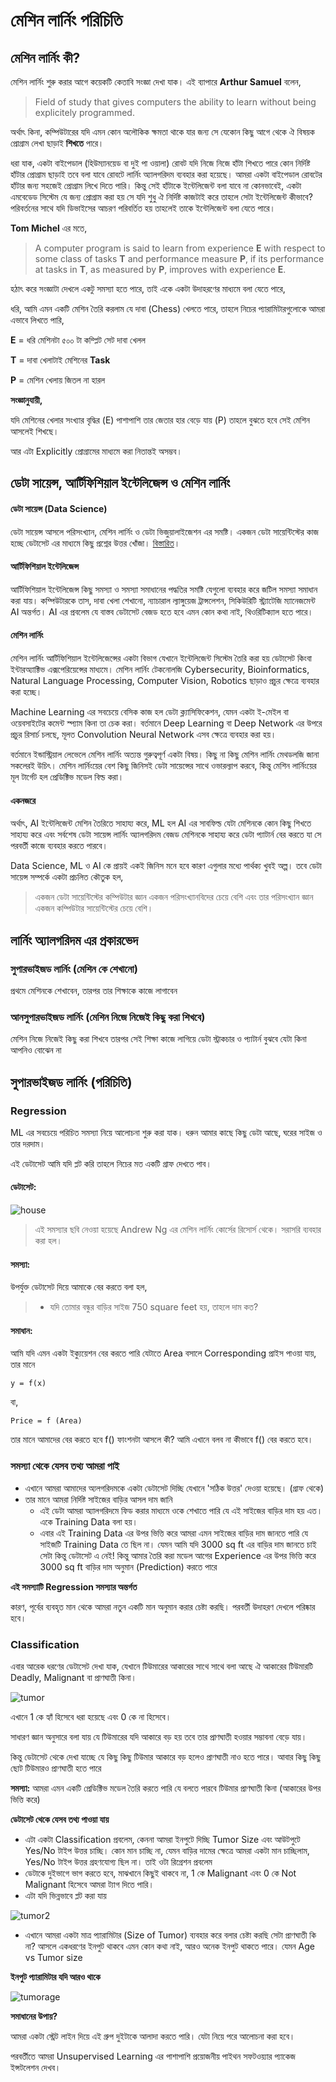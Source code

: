 # মেশিন লার্নিং পরিচিতি

## মেশিন লার্নিং কী?

মেশিন লার্নিং শুরু করার আগে কয়েকটি কেতাবি সংজ্ঞা দেখা যাক। এই ব্যাপারে **Arthur Samuel** বলেন,

> Field of study that gives computers the ability to learn without being explicitely programmed.

অর্থাৎ কিনা, কম্পিউটারের যদি এমন কোন অলৌকিক ক্ষমতা থাকে যার জন্য সে যেকোন কিছু আগে থেকে ঐ বিষয়ক প্রোগ্রাম লেখা ছাড়াই **শিখতে** পারে।

ধরা যাক, একটা বাইপেডাল \(হিউম্যানয়েড বা দুই পা ওয়ালা\) রোবট যদি নিজে নিজে হাঁটা শিখতে পারে কোন নির্দিষ্ট হাঁটার প্রোগ্রাম ছাড়াই তবে বলা যাবে রোবটে লার্নিং অ্যালগরিদম ব্যবহার করা হয়েছে। আমরা একটা বাইপেডাল রোবটের হাঁটার জন্য সহজেই প্রোগ্রাম লিখে দিতে পারি। কিন্তু সেই হাঁটাকে ইন্টেলিজেন্ট বলা যাবে না কোনভাবেই, একটা এমবেডেড সিস্টেম যে জন্য প্রোগ্রাম করা হয় সে যদি শুধু ঐ নির্দিষ্ট কাজটাই করে তাহলে সেটা ইন্টেলিজেন্ট কীভাবে? পরিবর্তনের সাথে যদি ডিভাইসের আচরণ পরিবর্তিত হয় তাহলেই তাকে ইন্টেলিজেন্ট বলা যেতে পারে।

**Tom Michel** এর মতে,

> A computer program is said to learn from experience **E** with respect to some class of tasks **T** and performance measure **P**, if its performance at tasks in **T**, as measured by **P**, improves with experience **E**.

হঠাৎ করে সংজ্ঞাটা দেখলে একটু সমস্যা হতে পারে, তাই একে একটা উদাহরণের মাধ্যমে বলা যেতে পারে,

ধরি, আমি এমন একটি মেশিন তৈরি করলাম যে দাবা \(Chess\) খেলতে পারে, তাহলে নিচের প্যারামিটারগুলোকে আমরা এভাবে লিখতে পারি,

**E** = ধরি মেশিনটা ৫০০ টা কম্প্লিট সেট দাবা খেলল

**T** = দাবা খেলাটাই মেশিনের **Task**

**P** = মেশিন খেলায় জিতল না হারল

**সংজ্ঞানুযায়ী,**

যদি মেশিনের খেলার সংখ্যার বৃদ্ধির \(E\) পাশাপাশি তার জেতার হার বেড়ে যায় \(P\) তাহলে বুঝতে হবে সেই মেশিন আসলেই শিখছে।

আর এটা Explicitly প্রোগ্রামের মাধ্যমে করা নিতান্তই অসম্ভব।

## ডেটা সায়েন্স, আর্টিফিশিয়াল ইন্টেলিজেন্স ও মেশিন লার্নিং

#### ডেটা সায়েন্স \(Data Science\)

ডেটা সায়েন্স আসলে পরিসংখ্যান, মেশিন লার্নিং ও ডেটা ভিজুয়ালাইজেশন এর সমষ্টি। একজন ডেটা সায়েন্টিস্টের কাজ হচ্ছে ডেটাসেট এর মাধ্যমে কিছু প্রশ্নের উত্তর খোঁজা। [বিস্তারিত](http://www.forbes.com/sites/danwoods/2012/03/08/hilary-mason-what-is-a-data-scientist/#2ab9b1f765d5)।

#### আর্টিফিশিয়াল ইন্টেলিজেন্স

আর্টিফিশিয়াল ইন্টেলিজেন্স কিছু সমস্যা ও সমস্যা সমাধানের পদ্ধতির সমষ্টি যেগুলো ব্যবহার করে জটিল সমস্যা সমাধান করা যায়। কম্পিউটারকে তাস, দাবা খেলা শেখানো, ন্যাচারাল ল্যাঙ্গুয়েজ ট্রান্সলেশন, সিকিউরিটি স্ট্র্যাটেজি ম্যানেজমেন্ট AI অন্তর্গত। AI এর প্রবলেম যে বাস্তব ডেটাসেট বেজড হতে হবে এমন কোন কথা নাই, থিওরিটিক্যাল হতে পারে।

#### মেশিন লার্নিং

মেশিন লার্নিং আর্টিফিশিয়াল ইন্টেলিজেন্সের একটা বিভাগ যেখানে ইন্টেলিজেন্ট সিস্টেম তৈরি করা হয় ডেটাসেট কিংবা ইন্টারঅ্যাক্টিভ এক্সপেরিয়েন্সের মাধ্যমে। মেশিন লার্নিং টেকনোলজি Cybersecurity, Bioinformatics, Natural Language Processing, Computer Vision, Robotics ছাড়াও প্রচুর ক্ষেত্রে ব্যবহার করা হচ্ছে।

Machine Learning এর সবচেয়ে বেসিক কাজ হল ডেটা ক্ল্যাসিফিকেশন, যেমন একটা ই-মেইল বা ওয়েবসাইটের কমেন্ট স্প্যাম কিনা তা চেক করা। বর্তমানে Deep Learning বা Deep Network এর উপরে প্রচুর রিসার্চ চলছে, মূলত Convolution Neural Network এসব ক্ষেত্রে ব্যবহার করা হয়।

বর্তমানে ইন্ডাস্ট্রিয়াল লেভেলে মেশিন লার্নিং অত্যন্ত গুরুত্বপূর্ণ একটা বিষয়। কিছু না কিছু মেশিন লার্নিং মেথডলজি জানা সকলেরই উচিৎ। মেশিন লার্নিংয়ের বেশ কিছু জিনিসই ডেটা সায়েন্সের সাথে ওভারল্যাপ করবে, কিন্তু মেশিন লার্নিংয়ের মূল টার্গেট হল প্রেডিক্টিভ মডেল বিল্ড করা।

#### একনজরে

অর্থাৎ, AI ইন্টেলিজেন্ট মেশিন তৈরিতে সাহায্য করে, ML হল AI এর সাবফিল্ড যেটা মেশিনকে কোন কিছু শিখতে সাহায্য করে এবং সর্বশেষ ডেটা সায়েন্স লার্নিং অ্যালগরিদম বেজড মেশিনকে সাহায্য করে ডেটা প্যাটার্ন বের করতে যা সে পরবর্তী কাজে ব্যবহার করতে পারবে।

Data Science, ML ও AI কে প্রায়ই একই জিনিস মনে হবে কারণ এগুলার মধ্যে পার্থক্য খুবই অল্প। তবে ডেটা সায়েন্স সম্পর্কে একটা প্রচলিত কৌতুক হল,

> একজন ডেটা সায়েন্টিস্টের কম্পিউটার জ্ঞান একজন পরিসংখ্যানবিদের চেয়ে বেশি এবং তার পরিসংখ্যান জ্ঞান একজন কম্পিউটার সায়েন্টিস্টের চেয়ে বেশি।

## লার্নিং অ্যালগরিদম এর প্রকারভেদ

### সুপারভাইজড লার্নিং \(মেশিন কে শেখানো\)

প্রথমে মেশিনকে শেখাবেন, তারপর তার শিক্ষাকে কাজে লাগাবেন

### আনসুপারভাইজড লার্নিং \(মেশিন নিজে নিজেই কিছু করা শিখবে\)

মেশিন নিজে নিজেই কিছু করা শিখবে তারপর সেই শিক্ষা কাজে লাগিয়ে ডেটা স্ট্রাকচার ও প্যাটার্ন বুঝবে যেটা কিনা আপনিও বোঝেন না

## সুপারভাইজড লার্নিং \(পরিচিতি\)

### Regression

ML এর সবচেয়ে পরিচিত সমস্যা নিয়ে আলোচনা শুরু করা যাক। ধরুন আমার কাছে কিছু ডেটা আছে, ঘরের সাইজ ও তার দরদাম।

এই ডেটাসেট আমি যদি প্লট করি তাহলে নিচের মত একটি গ্রাফ দেখতে পাব।

#### ডেটাসেট:

![house](http://i.imgur.com/WJIiEMq.png)

> এই সমস্যার ছবি নেওয়া হয়েছে Andrew Ng এর মেশিন লার্নিং কোর্সের রিসোর্স থেকে। সরাসরি ব্যবহার করা হল।

#### সমস্যা:

উপর্যুক্ত ডেটাসেট দিয়ে আমাকে বের করতে বলা হল,

> * যদি তোমার বন্ধুর বাড়ির সাইজ 750 square feet হয়, তাহলে দাম কত?

#### সমাধান:

আমি যদি এমন একটা ইক্যুয়েশন বের করতে পারি যেটাতে Area বসালে Corresponding প্রাইস পাওয়া যায়, তার মানে

`y = f(x)`

বা,

`Price = f (Area)`

তার মানে আমাদের বের করতে হবে f\(\) ফাংশনটা আসলে কী? আমি এখানে বলব না কীভাবে f\(\) বের করতে হবে।

### সমস্যা থেকে যেসব তথ্য আমরা পাই

* এখানে আমরা আমাদের অ্যলগরিদমকে একটা ডেটাসেট দিচ্ছি যেখানে 'সঠিক উত্তর' দেওয়া হয়েছে। \(গ্রাফ থেকে\)
* তার মানে আমরা নির্দিষ্ট সাইজের বাড়ির আসল দাম জানি
  * এই ডেটা আমরা অ্যালগরিদমে ফিড করার মাধ্যমে ওকে শেখাতে পারি যে এই সাইজের বাড়ির দাম হয় এত। একে Training Data বলা হয়।
  * এবার এই Training Data এর উপর ভিত্তি করে আমরা এমন সাইজের বাড়ির দাম জানতে পারি যে সাইজটি Training Data তে ছিল না। যেমন আমি যদি 3000 sq ft এর বাড়ির দাম জানতে চাই সেটা কিন্তু ডেটাসেট এ নেই! কিন্তু আমার তৈরি করা মডেল আগের Experience এর উপর ভিত্তি করে 3000 sq ft বাড়ির দাম অনুমান \(Prediction\) করতে পারে

**এই সমস্যাটি Regression সমস্যার অন্তর্গত**

কারণ, পূর্বের ব্যবহৃত মান থেকে আমরা নতুন একটি মান অনুমান করার চেষ্টা করছি। পরবর্তী উদাহরণ দেখলে পরিষ্কার হবে।

### Classification

এবার আরেক ধরণের ডেটাসেট দেখা যাক, যেখানে টিউমারের আকারের সাথে সাথে বলা আছে ঐ আকারের টিউমারটি Deadly, Malignant বা প্রাণঘাতী কিনা।

![tumor](http://i.imgur.com/6k27PZw.png)

এখানে 1 কে হ্যাঁ হিসেবে ধরা হয়েছে এবং 0 কে না হিসেবে।

সাধারণ জ্ঞান অনুসারে বলা যায় যে টিউমারের যদি আকারে বড় হয় তবে তার প্রাণঘাতী হওয়ার সম্ভাবনা বেড়ে যায়।

কিন্তু ডেটাসেট থেকে দেখা যাচ্ছে যে কিছু কিছু টিউমার আকারে বড় হলেও প্রাণঘাতী নাও হতে পারে। আবার কিছু কিছু ছোট টিউমারও প্রাণঘাতী হতে পারে

**সমস্যা:**  আমরা এমন একটি প্রেডিক্টিভ মডেল তৈরি করতে পারি যে বলতে পারবে টিউমার প্রাণঘাতী কিনা \(আকারের উপর ভিত্তি করে\)

**ডেটাসেট থেকে যেসব তথ্য পাওয়া যায়**

* এটা একটা Classification প্রবলেম, কেননা আমরা ইনপুটে দিচ্ছি Tumor Size এবং আউটপুটে Yes/No টাইপ উত্তর চাচ্ছি। কোন মান চাচ্ছি না, যেমন বাড়ির দামের ক্ষেত্রে আমরা একটা মান চাচ্ছিলাম, Yes/No টাইপ উত্তর গ্রহণযোগ্য ছিল না। তাই ওটা রিগ্রেশন প্রবলেম
* ডেটাকে দুইভাগে ভাগ করতে হবে, মাঝখানে কিছুই থাকবে না, 1 কে Malignant এবং 0 কে Not Malignant হিসেবে আমরা ট্যাগ দিতে পারি।
* এটা যদি ভিন্নভাবে প্লট করা যায়

![tumor2](http://i.imgur.com/eDfRcbM.png)

* এখানে আমরা একটা মাত্র প্যারামিটার \(Size of Tumor\) ব্যবহার করে বলার চেষ্টা করছি সেটা প্রাণঘাতী কি না? আসলে একধরণের ইনপুট থাকবে এমন কোন কথা নাই, আরও অনেক ইনপুট থাকতে পারে। যেমন Age vs Tumor size

**ইনপুট প্যারামিটার যদি আরও থাকে**

![tumorage](http://i.imgur.com/xy8dn0f.png)

**সমাধানের উপায়?**

আমরা একটা স্ট্রেট লাইন দিয়ে এই গ্রুপ দুইটাকে আলাদা করতে পারি। যেটা নিয়ে পরে আলোচনা করা হবে।

পরবর্তীতে আমরা Unsupervised Learning এর পাশাপাশি প্রয়োজনীয় পাইথন সফটওয়্যার প্যাকেজ ইন্সটলেশন দেখব।

